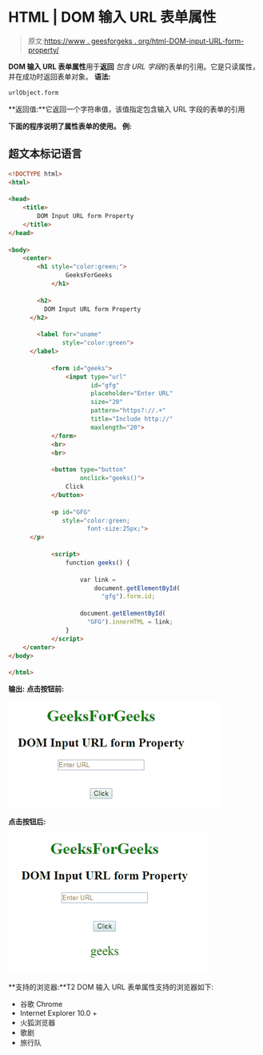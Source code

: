 # HTML | DOM 输入 URL 表单属性

> 原文:[https://www . geesforgeks . org/html-DOM-input-URL-form-property/](https://www.geeksforgeeks.org/html-dom-input-url-form-property/)

**DOM 输入 URL 表单属性**用于**返回** *包含 URL 字段*的表单的引用。它是只读属性，并在成功时返回表单对象。
**语法:**

```html
urlObject.form
```

**返回值:**它返回一个字符串值，该值指定包含输入 URL 字段的表单的引用

**下面的程序说明了属性表单的使用。**
**例:**

## 超文本标记语言

```html
<!DOCTYPE html>
<html>

<head>
    <title>
        DOM Input URL form Property
    </title>
</head>

<body>
    <center>
        <h1 style="color:green;">
                GeeksForGeeks
            </h1>

        <h2>
          DOM Input URL form Property
      </h2>

        <label for="uname"
               style="color:green">
      </label>

            <form id="geeks">
                <input type="url"
                       id="gfg"
                       placeholder="Enter URL"
                       size="20"
                       pattern="https?://.+"
                       title="Include http://"
                       maxlength="20">
            </form>
            <br>
            <br>

            <button type="button"
                    onclick="geeks()">
                Click
            </button>

            <p id="GFG"
               style="color:green;
                      font-size:25px;">
      </p>

            <script>
                function geeks() {

                    var link =
                        document.getElementById(
                          "gfg").form.id;

                    document.getElementById(
                      "GFG").innerHTML = link;
                }
            </script>
    </center>
</body>

</html>
```

**输出:**
**点击按钮前:**

![](img/0bcdf30f9672c47ac83bbedd6fb0cc0a.png)

**点击按钮后:**

![](img/64873361577ea11516216eb77ec2f855.png)

**支持的浏览器:**T2 DOM 输入 URL 表单属性支持的浏览器如下:

*   谷歌 Chrome
*   Internet Explorer 10.0 +
*   火狐浏览器
*   歌剧
*   旅行队